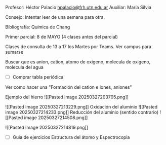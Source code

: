 Profesor: Héctor Palacio hpalacio@frh.utn.edu.ar
Auxiliar: María Silvia

Consejo: Intentar leer de una semana para otra.

Bibliografía: Química de Chang

Primer parcial: 8 de MAYO (4 clases antes del parcial)

Clases de consulta de 13 a 17 los Martes por Teams. Ver campus para sumarse

Buscar que es anion, cation, atomo de oxigeno, molecula de oxigeno, molecula del agua

- [ ] Comprar tabla periódica

Ver como hacer una "Formación del cation e iones, aniones"

Ejemplo del hierro
![[Pasted image 20250327203705.png]]

![[Pasted image 20250327213229.png]]
Oxidación del aluminio
![[Pasted image 20250327214233.png]]
Reducción del aluminio (sentido contrario)
![[Pasted image 20250327214508.png]]

![[Pasted image 20250327214819.png]]

 - [ ] Guia de ejercicios Estructura del átomo y Espectrocopia







